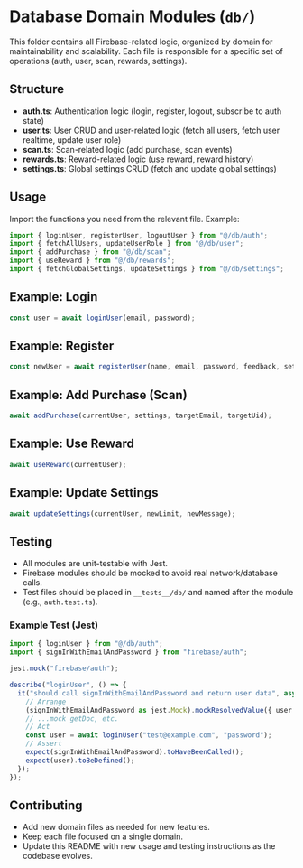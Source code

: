 # Database Domain Modules (`db/`)

This folder contains all Firebase-related logic, organized by domain for maintainability and scalability. Each file is responsible for a specific set of operations (auth, user, scan, rewards, settings).

## Structure

- **auth.ts**: Authentication logic (login, register, logout, subscribe to auth state)
- **user.ts**: User CRUD and user-related logic (fetch all users, fetch user realtime, update user role)
- **scan.ts**: Scan-related logic (add purchase, scan events)
- **rewards.ts**: Reward-related logic (use reward, reward history)
- **settings.ts**: Global settings CRUD (fetch and update global settings)

## Usage

Import the functions you need from the relevant file. Example:

```ts
import { loginUser, registerUser, logoutUser } from "@/db/auth";
import { fetchAllUsers, updateUserRole } from "@/db/user";
import { addPurchase } from "@/db/scan";
import { useReward } from "@/db/rewards";
import { fetchGlobalSettings, updateSettings } from "@/db/settings";
```

## Example: Login

```ts
const user = await loginUser(email, password);
```

## Example: Register

```ts
const newUser = await registerUser(name, email, password, feedback, settings);
```

## Example: Add Purchase (Scan)

```ts
await addPurchase(currentUser, settings, targetEmail, targetUid);
```

## Example: Use Reward

```ts
await useReward(currentUser);
```

## Example: Update Settings

```ts
await updateSettings(currentUser, newLimit, newMessage);
```

## Testing

- All modules are unit-testable with Jest.
- Firebase modules should be mocked to avoid real network/database calls.
- Test files should be placed in `__tests__/db/` and named after the module (e.g., `auth.test.ts`).

### Example Test (Jest)

```ts
import { loginUser } from "@/db/auth";
import { signInWithEmailAndPassword } from "firebase/auth";

jest.mock("firebase/auth");

describe("loginUser", () => {
  it("should call signInWithEmailAndPassword and return user data", async () => {
    // Arrange
    (signInWithEmailAndPassword as jest.Mock).mockResolvedValue({ user: { uid: "123" } });
    // ...mock getDoc, etc.
    // Act
    const user = await loginUser("test@example.com", "password");
    // Assert
    expect(signInWithEmailAndPassword).toHaveBeenCalled();
    expect(user).toBeDefined();
  });
});
```

## Contributing

- Add new domain files as needed for new features.
- Keep each file focused on a single domain.
- Update this README with new usage and testing instructions as the codebase evolves. 